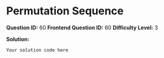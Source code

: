 
  # Permutation Sequence
  
  **Question ID:** 60
  **Frontend Question ID:** 60
  **Difficulty Level:** 3
  
  **Solution:**  
  ```
  Your solution code here
  ```
    